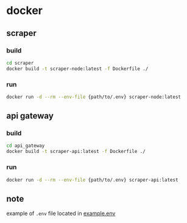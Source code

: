 # docker

## scraper

### build

```bash
cd scraper
docker build -t scraper-node:latest -f Dockerfile ./
```

### run

```bash
docker run -d --rm --env-file {path/to/.env} scraper-node:latest
```

## api gateway

### build

```bash
cd api_gateway
docker build -t scraper-api:latest -f Dockerfile ./
```

### run

```bash
docker run -d --rm --env-file {path/to/.env} scraper-api:latest
```

## note

example of `.env` file located in [example.env](/example_env)
